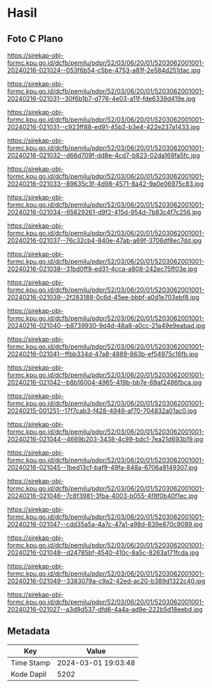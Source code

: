 # Hasil

## Foto C Plano

https://sirekap-obj-formc.kpu.go.id/dcfb/pemilu/pdpr/52/03/06/20/01/5203062001001-20240216-021024--053f6b54-c5be-4753-a81f-2e584d251dac.jpg

https://sirekap-obj-formc.kpu.go.id/dcfb/pemilu/pdpr/52/03/06/20/01/5203062001001-20240216-021031--30f6b1b7-d776-4e03-a11f-fde6339d419e.jpg

https://sirekap-obj-formc.kpu.go.id/dcfb/pemilu/pdpr/52/03/06/20/01/5203062001001-20240216-021031--c923ff88-ed91-45b2-b3e4-422e237a1433.jpg

https://sirekap-obj-formc.kpu.go.id/dcfb/pemilu/pdpr/52/03/06/20/01/5203062001001-20240216-021032--d66d709f-dd8e-4cd7-b823-02da169fa5fc.jpg

https://sirekap-obj-formc.kpu.go.id/dcfb/pemilu/pdpr/52/03/06/20/01/5203062001001-20240216-021033--89635c3f-4d98-4571-8a42-9a0e06975c83.jpg

https://sirekap-obj-formc.kpu.go.id/dcfb/pemilu/pdpr/52/03/06/20/01/5203062001001-20240216-021034--65629261-d9f2-415d-954d-7b83c4f7c256.jpg

https://sirekap-obj-formc.kpu.go.id/dcfb/pemilu/pdpr/52/03/06/20/01/5203062001001-20240216-021037--76c32cb4-840e-47ab-a69f-3706df8ec7dd.jpg

https://sirekap-obj-formc.kpu.go.id/dcfb/pemilu/pdpr/52/03/06/20/01/5203062001001-20240216-021038--31bd0ff9-ed31-4cca-a808-242ec75ff03e.jpg

https://sirekap-obj-formc.kpu.go.id/dcfb/pemilu/pdpr/52/03/06/20/01/5203062001001-20240216-021039--2f283188-0c6d-45ee-bbbf-a0d1e703ebf8.jpg

https://sirekap-obj-formc.kpu.go.id/dcfb/pemilu/pdpr/52/03/06/20/01/5203062001001-20240216-021040--b8739930-9d4d-48a8-a0cc-21a49e9eabad.jpg

https://sirekap-obj-formc.kpu.go.id/dcfb/pemilu/pdpr/52/03/06/20/01/5203062001001-20240216-021041--ffbb334d-47a8-4889-863b-ef54975c16fb.jpg

https://sirekap-obj-formc.kpu.go.id/dcfb/pemilu/pdpr/52/03/06/20/01/5203062001001-20240216-021042--b8b16004-4965-419b-bb7e-69af2486fbca.jpg

https://sirekap-obj-formc.kpu.go.id/dcfb/pemilu/pdpr/52/03/06/20/01/5203062001001-20240215-001251--17f7cab3-f428-4949-af70-704832a01ac0.jpg

https://sirekap-obj-formc.kpu.go.id/dcfb/pemilu/pdpr/52/03/06/20/01/5203062001001-20240216-021044--4669b203-3438-4c99-bdc1-7ea21d693b19.jpg

https://sirekap-obj-formc.kpu.go.id/dcfb/pemilu/pdpr/52/03/06/20/01/5203062001001-20240216-021045--1bed13cf-baf9-49fa-848a-6706a9149307.jpg

https://sirekap-obj-formc.kpu.go.id/dcfb/pemilu/pdpr/52/03/06/20/01/5203062001001-20240216-021046--7c8f3981-3fba-4003-b055-4f8f0b40f1ec.jpg

https://sirekap-obj-formc.kpu.go.id/dcfb/pemilu/pdpr/52/03/06/20/01/5203062001001-20240216-021047--cdd35a5a-4a7c-47a1-a98d-839e870c9089.jpg

https://sirekap-obj-formc.kpu.go.id/dcfb/pemilu/pdpr/52/03/06/20/01/5203062001001-20240216-021048--d24785bf-4540-410c-8a5c-8263a171fcda.jpg

https://sirekap-obj-formc.kpu.go.id/dcfb/pemilu/pdpr/52/03/06/20/01/5203062001001-20240216-021049--3383079a-c9a2-42ed-ac20-b389d1322c40.jpg

https://sirekap-obj-formc.kpu.go.id/dcfb/pemilu/pdpr/52/03/06/20/01/5203062001001-20240216-021027--a3d9d537-dfd6-4a4a-ad9e-222b5d18eebd.jpg


## Metadata

| Key        | Value               |
| ---------- | ------------------- |
| Time Stamp | 2024-03-01 19:03:48 |
| Kode Dapil | 5202                |



